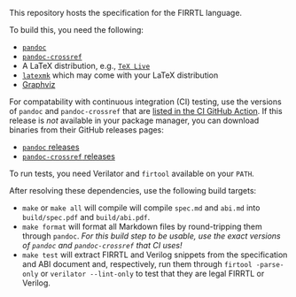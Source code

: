 This repository hosts the specification for the FIRRTL language.

To build this, you need the following:

- [`pandoc`](https://pandoc.org/)
- [`pandoc-crossref`](https://lierdakil.github.io/pandoc-crossref/)
- A LaTeX distribution, e.g., [`TeX Live`](https://tug.org/texlive/)
- [`latexmk`](https://ctan.org/pkg/latexmk?lang=en) which may come with your LaTeX distribution
- [Graphviz](https://graphviz.org/)

For compatability with continuous integration (CI) testing, use the versions of
`pandoc` and `pandoc-crossref` that are [listed in the CI GitHub
Action](.github/workflows/continuous-integration-ci.yml). If this release is
*not* available in your package manager, you can download binaries from their
GitHub releases pages:
- [`pandoc` releases](https://github.com/jgm/pandoc/releases)
- [`pandoc-crossref` releases](https://github.com/lierdakil/pandoc-crossref/releases)

To run tests, you need Verilator and `firtool` available on your `PATH`.

After resolving these dependencies, use the following build targets:

- `make` or `make all` will compile will compile `spec.md` and `abi.md` into
  `build/spec.pdf` and `build/abi.pdf`.
- `make format` will format all Markdown files by round-tripping them through
  `pandoc`. *For this build step to be usable, use the exact versions of
  `pandoc` and `pandoc-crossref` that CI uses!*
- `make test` will extract FIRRTL and Verilog snippets from the specification
  and ABI document and, respectively, run them through `firtool -parse-only` or
  `verilator --lint-only` to test that they are legal FIRRTL or Verilog.
